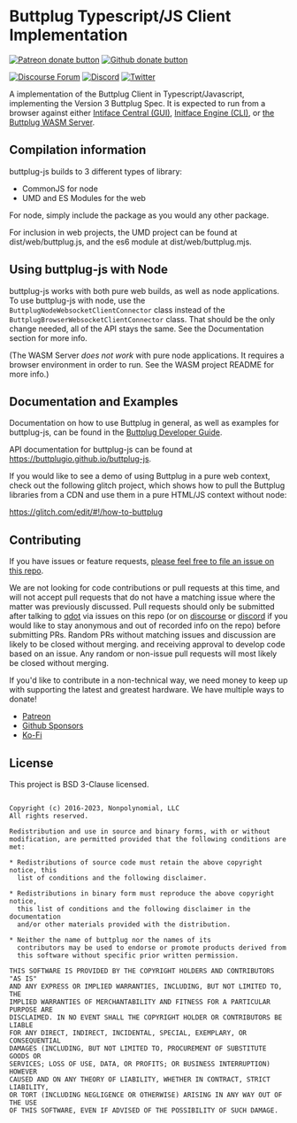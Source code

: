# Buttplug Typescript/JS Client Implementation

[![Patreon donate button](https://img.shields.io/badge/patreon-donate-yellow.svg)](https://www.patreon.com/qdot)
[![Github donate button](https://img.shields.io/badge/github-donate-ff69b4.svg)](https://www.github.com/sponsors/qdot)

[![Discourse Forum](https://img.shields.io/badge/discourse-forum-blue.svg)](https://discuss.buttplug.io)
[![Discord](https://img.shields.io/discord/353303527587708932.svg?logo=discord)](https://discord.buttplug.io)
[![Twitter](https://img.shields.io/twitter/follow/buttplugio.svg?style=social&logo=twitter)](https://twitter.com/buttplugio)

A implementation of the Buttplug Client in Typescript/Javascript, implementing the Version 3
Buttplug Spec. It is expected to run from a browser against either [Intiface Central
(GUI)](https://intiface.com/central), [Initface Engine
(CLI)](https://github.com/intiface/intiface-engine), or [the Buttplug WASM Server](https://github.com/buttplugio/buttplug-js).

## Compilation information

buttplug-js builds to 3 different types of library:

- CommonJS for node
- UMD and ES Modules for the web

For node, simply include the package as you would any other package.

For inclusion in web projects, the UMD project can be found at dist/web/buttplug.js, and the es6 module at dist/web/buttplug.mjs.

## Using buttplug-js with Node

buttplug-js works with both pure web builds, as well as node applications. To use buttplug-js with
node, use the `ButtplugNodeWebsocketClientConnector` class instead of the
`ButtplugBrowserWebsocketClientConnector` class. That should be the only change needed, all of the
API stays the same. See the Documentation section for more info.

(The WASM Server *does not work* with pure node applications. It requires a browser environment in order to run. See the WASM project README for more info.)

## Documentation and Examples

Documentation on how to use Buttplug in general, as well as examples for buttplug-js, can be found in the [Buttplug Developer Guide](https://docs.buttplug.io/docs/dev-guide).

API documentation for buttplug-js can be found at https://buttplugio.github.io/buttplug-js.

If you would like to see a demo of using Buttplug in a pure web context, check out the following glitch project, which shows how to pull the Buttplug libraries from a CDN and use them in a pure HTML/JS context without node:

https://glitch.com/edit/#!/how-to-buttplug

## Contributing

If you have issues or feature requests, [please feel free to file an issue on this repo](issues/).

We are not looking for code contributions or pull requests at this time, and will not accept pull
requests that do not have a matching issue where the matter was previously discussed. Pull requests
should only be submitted after talking to [qdot](https://github.com/qdot) via issues on this repo
(or on [discourse](https://discuss.buttplug.io) or [discord](https://discord.buttplug.io) if you
would like to stay anonymous and out of recorded info on the repo) before submitting PRs. Random PRs
without matching issues and discussion are likely to be closed without merging. and receiving
approval to develop code based on an issue. Any random or non-issue pull requests will most likely
be closed without merging.

If you'd like to contribute in a non-technical way, we need money to keep up with supporting the
latest and greatest hardware. We have multiple ways to donate!

- [Patreon](https://patreon.com/qdot)
- [Github Sponsors](https://github.com/sponsors/qdot)
- [Ko-Fi](https://ko-fi.com/qdot76367)

## License

This project is BSD 3-Clause licensed.

```text

Copyright (c) 2016-2023, Nonpolynomial, LLC
All rights reserved.

Redistribution and use in source and binary forms, with or without
modification, are permitted provided that the following conditions are met:

* Redistributions of source code must retain the above copyright notice, this
  list of conditions and the following disclaimer.

* Redistributions in binary form must reproduce the above copyright notice,
  this list of conditions and the following disclaimer in the documentation
  and/or other materials provided with the distribution.

* Neither the name of buttplug nor the names of its
  contributors may be used to endorse or promote products derived from
  this software without specific prior written permission.

THIS SOFTWARE IS PROVIDED BY THE COPYRIGHT HOLDERS AND CONTRIBUTORS "AS IS"
AND ANY EXPRESS OR IMPLIED WARRANTIES, INCLUDING, BUT NOT LIMITED TO, THE
IMPLIED WARRANTIES OF MERCHANTABILITY AND FITNESS FOR A PARTICULAR PURPOSE ARE
DISCLAIMED. IN NO EVENT SHALL THE COPYRIGHT HOLDER OR CONTRIBUTORS BE LIABLE
FOR ANY DIRECT, INDIRECT, INCIDENTAL, SPECIAL, EXEMPLARY, OR CONSEQUENTIAL
DAMAGES (INCLUDING, BUT NOT LIMITED TO, PROCUREMENT OF SUBSTITUTE GOODS OR
SERVICES; LOSS OF USE, DATA, OR PROFITS; OR BUSINESS INTERRUPTION) HOWEVER
CAUSED AND ON ANY THEORY OF LIABILITY, WHETHER IN CONTRACT, STRICT LIABILITY,
OR TORT (INCLUDING NEGLIGENCE OR OTHERWISE) ARISING IN ANY WAY OUT OF THE USE
OF THIS SOFTWARE, EVEN IF ADVISED OF THE POSSIBILITY OF SUCH DAMAGE.
```